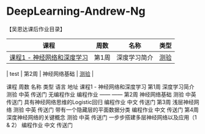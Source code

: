 # DeepLearning-Andrew-Ng

【吴恩达课后作业目录】

|        课程       |        周数       |       名称      |      类型      |
| :---------------: | :--------------: | :-------------: | :-----------: |
| [课程1 - 神经网络和深度学习](https://mooc.study.163.com/learn/2001281002?tid=2403023003#/learn/announce)                                    | 第1周 | 深度学习简介 | [测验](https://blog.csdn.net/u013733326/article/details/79862336) |

| test | 第2周 | 神经网络基础 | [测验](https://blog.csdn.net/u013733326/article/details/79865858) |



课程	周数	名称	类型	语言	地址
课程1 - 神经网络和深度学习	第1周	深度学习简介	测验	中英	传送门
无编程作业	编程作业	——	——
第2周	神经网络基础	测验	中英	传送门
具有神经网络思维的Logistic回归	编程作业	中文	传送门
第3周	浅层神经网络	测验	中英	传送门
带有一个隐藏层的平面数据分类	编程作业	中文	传送门
第4周	深度神经网络的关键概念	测验	中英	传送门
一步步搭建多层神经网络以及应用（1 & 2）	编程作业	中文	传送门
